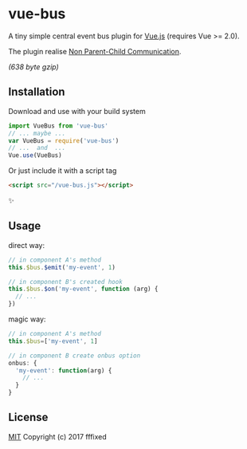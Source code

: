# vue-bus
A tiny simple central event bus plugin for [Vue.js](//vuejs.org) (requires Vue >= 2.0).

The plugin realise [Non Parent-Child Communication](//vuejs.org/v2/guide/components.html#Non-Parent-Child-Communication).

_(638 byte gzip)_

## Installation
Download and use with your build system
```javascript
import VueBus from 'vue-bus'
// ... maybe ...
var VueBus = require('vue-bus')
// ...  and  ...
Vue.use(VueBus)
```
Or just include it with a script tag
```html
<script src="/vue-bus.js"></script>
```
:sparkles:

## Usage
direct way:
```javascript
// in component A's method
this.$bus.$emit('my-event', 1)

// in component B's created hook
this.$bus.$on('my-event', function (arg) {
  // ...
})
```

magic way:
```javascript
// in component A's method
this.$bus=['my-event', 1]

// in component B create onbus option
onbus: {
  'my-event': function(arg) {
    // ...
  }
}
```

## License
[MIT](//opensource.org/licenses/MIT)
Copyright (c) 2017 fffixed
